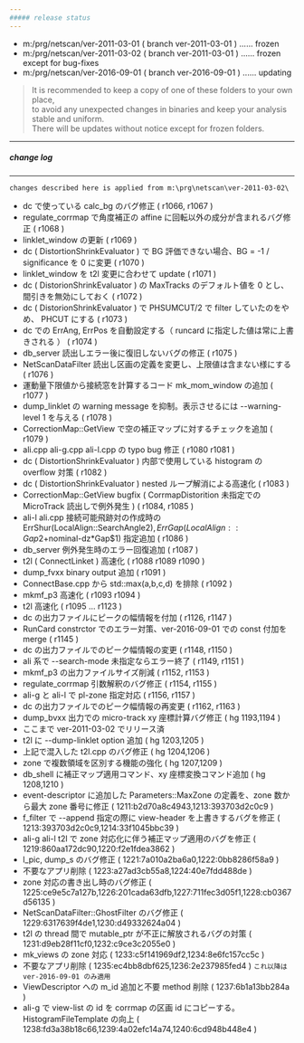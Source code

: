 ```yaml
---
##### release status
---
```

+ m:/prg/netscan/ver-2011-03-01 ( branch ver-2011-03-01 ) ...... frozen
+ m:/prg/netscan/ver-2011-03-02 ( branch ver-2011-03-01 ) ...... frozen except for bug-fixes
+ m:/prg/netscan/ver-2016-09-01 ( branch ver-2016-09-01 ) ...... updating
>
> It is recommended to keep a copy of one of these folders to your own place,  
> to avoid any unexpected changes in binaries and keep your analysis stable and uniform.  
> There will be updates without notice except for frozen folders.  
>

---
##### change log
---
``` changes described here is applied from m:\prg\netscan\ver-2011-03-02\ ```  

+ dc で使っている calc_bg のバグ修正 ( r1066, r1067 )
+ regulate_corrmap で角度補正の affine に回転以外の成分が含まれるバグ修正 ( r1068 )
+ linklet_window の更新 ( r1069 )
+ dc ( DistortionShrinkEvaluator ) で BG 評価できない場合、BG = -1 / significance を 0 に変更 ( r1070 )
+ linklet_window を t2l 変更に合わせて update ( r1071 )
+ dc ( DistorionShrinkEvaluator ) の MaxTracks のデフォルト値を 0 とし、間引きを無効にしておく ( r1072 )
+ dc ( DistorionShrinkEvaluator ) で PHSUMCUT/2 で filter していたのをやめ、 PHCUT にする ( r1073 )
+ dc での ErrAng, ErrPos を自動設定する（ runcard に指定した値は常に上書きされる ） ( r1074 )
+ db_server 読出しエラー後に復旧しないバグの修正 ( r1075 )
+ NetScanDataFilter 読出し区画の定義を変更し、上限値は含まない様にする ( r1076 )
+ 運動量下限値から接続窓を計算するコード mk_mom_window の追加 ( r1077 )
+ dump_linklet の warning message を抑制。表示させるには --warning-level 1 を与える ( r1078 )
+ CorrectionMap::GetView で空の補正マップに対するチェックを追加 ( r1079 )
+ ali.cpp ali-g.cpp ali-l.cpp の typo bug 修正 ( r1080 r1081 )
+ dc ( DistortionShrinkEvaluator ) 内部で使用している histogram の overflow 対策 ( r1082 )
+ dc ( DistortionShrinkEvaluator ) nested ループ解消による高速化 ( r1083 )
+ CorrectionMap::GetView bugfix ( CorrmapDistorition 未指定での MicroTrack 読出しで例外発生 ) ( r1084, r1085 )
+ ali-l ali.cpp 接続可能飛跡対の作成時の ErrShur(LocalAlign::SearchAngle$2), ErrGap(LocalAlign::Gap$2+nominal-dz*Gap$1) 指定追加 ( r1086 )
+ db_server 例外発生時のエラー回復追加 ( r1087 )
+ t2l ( ConnectLinket ) 高速化 ( r1088 r1089 r1090 )
+ dump_fvxx binary output 追加 ( r1091 )
+ ConnectBase.cpp から std::max(a,b,c,d) を排除 ( r1092 )
+ mkmf_p3 高速化 ( r1093 r1094 )
+ t2l 高速化 ( r1095 ... r1123 )
+ dc の出力ファイルにピークの幅情報を付加 ( r1126, r1147 )
+ RunCard constrctor でのエラー対策、ver-2016-09-01 での const 付加を merge ( r1145 )
+ dc の出力ファイルでのピーク幅情報の変更 ( r1148, r1150 )
+ ali 系で --search-mode 未指定ならエラー終了 ( r1149, r1151 )
+ mkmf_p3 の出力ファイルサイズ削減 ( r1152, r1153 )
+ regulate_corrmap 引数解釈のバグ修正 ( r1154, r1155 )
+ ali-g と ali-l で pl-zone 指定対応 ( r1156, r1157 )
+ dc の出力ファイルでのピーク幅情報の再変更 ( r1162, r1163 )
+ dump_bvxx 出力での micro-track xy 座標計算バグ修正 ( hg 1193,1194 )
+ ここまで ver-2011-03-02 でリリース済
+ t2l に --dump-linklet option 追加 ( hg 1203,1205 )
+ 上記で混入した t2l.cpp のバグ修正 ( hg 1204,1206 )
+ zone で複数領域を区別する機能の強化 ( hg 1207,1209 )
+ db_shell に補正マップ適用コマンド、xy 座標変換コマンド追加 ( hg 1208,1210 )
+ event-descriptor に追加した Parameters::MaxZone の定義を、zone 数から最大 zone 番号に修正 ( 1211:b2d70a8c4943,1213:393703d2c0c9 )
+ f_filter で --append 指定の際に view-header を上書きするバグを修正 ( 1213:393703d2c0c9,1214:33f1045bbc39 )
+ ali-g ali-l t2l で zone 対応化に伴う補正マップ適用のバグを修正 ( 1219:860aa172dc90,1220:f2e1fdea3862 )
+ l_pic, dump_s のバグ修正 ( 1221:7a010a2ba6a0,1222:0bb8286f58a9 )
+ 不要なアプリ削除 ( 1223:a27ad3cb55a8,1224:40e7fdd488de )
+ zone 対応の書き出し時のバグ修正 ( 1225:ce9e5c7a127b,1226:201cada63dfb,1227:711fec3d05f1,1228:cb0367d56135 )
+ NetScanDataFilter::GhostFilter のバグ修正 ( 1229:6317639f4de1,1230:d49332624a04 )
+ t2l の thread 間で mutable_ptr が不正に解放されるバグの対策 ( 1231:d9eb28f11cf0,1232:c9ce3c2055e0 )
+ mk_views の zone 対応 ( 1233:c5f141969df2,1234:8e6fc157cc5c )
+ 不要なアプリ削除 ( 1235:ec4bb8dbf625,1236:2e237985fed4 ) ``` これ以降は ver-2016-09-01 のみ適用 ```
+ ViewDescriptor への m_id 追加と不要 method 削除 ( 1237:6b1a13bb284a )
+ ali-g で view-list の id を corrmap の区画 id にコピーする。HistogramFileTemplate の向上 ( 1238:fd3a38b18c66,1239:4a02efc14a74,1240:6cd948b448e4 )
